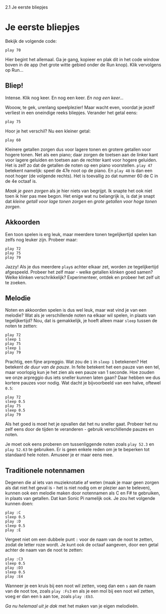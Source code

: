 2.1 Je eerste bliepjes

# Je eerste bliepjes

Bekijk de volgende code:

```
play 70
```

Hier begint het allemaal. Ga je gang, kopieer en plak dit in het code window boven in de app (het grote witte gebied onder de Run knop). Klik vervolgens op Run...

## Bliep!

Intense. Klik nog keer. En nog een keer. *En nog een keer...*

Wooow, te gek, urenlang speelplezier! Maar wacht even, voordat je jezelf verliest in een oneindige reeks bliepjes. Verander het getal eens:

```
play 75
```

Hoor je het verschil? Nu een kleiner getal:

```
play 60

```

Kleinere getallen zorgen dus voor lagere tonen en grotere getallen voor hogere tonen. Net als een piano; daar zorgen de toetsen aan de linker kant voor lagere geluiden en toetsen aan de rechter kant voor hogere geluiden. Het is zelf zo dat de getallen de noten op een piano voorstellen. `play 47` betekent namelijk: speel de 47e noot op de piano. En `play 48` is dan een noot hoger (de volgende rechts). Het is toevallig zo dat nummer 60 de C in de 4e octaaf is.

*Maak je geen zorgen* als je hier niets van begrijpt. Ik snapte het ook niet toen ik hier pas mee begon. Het enige wat nu belangrijk is, is dat je snapt dat *kleine getall voor lage tonen zorgen* en *grote getallen voor hoge tonen zorgen*.

## Akkoorden

Een toon spelen is erg leuk, maar meerdere tonen tegelijkertijd spelen kan zelfs nog leuker zijn. Probeer maar:

```
play 72
play 75
play 79
```

Jazzy! Als je dus meerdere `play`s achter elkaar zet, worden ze tegelijkertijd afgespeeld. Probeer het zelf maar - welke getallen klinken goed samen? Welke klinken verschrikkelijk? Experimenteer, ontdek en probeer het zelf uit te zoeken.

## Melodie

Noten en akkoorden spelen is dus wel leuk, maar wat vind je van een melodie? Wat als je verschillende noten na elkaar wil spelen, in plaats van tegelijkertijd? Nou, dat is gemakkelijk, je hoeft alleen maar `sleep` tussen de noten te zetten:


```
play 72
sleep 1
play 75
sleep 1
play 79
```

Prachtig, een fijne arpreggio. Wat zou de `1` in `sleep 1` betekenen? Het betekent *de duur van de pauze*. In feite betekent het een pauze van een tel, maar voorlopig kun je het zien als een pauze van 1 seconde. Hoe zouden we onze arpreggio dus iets sneller kunnen laten gaan? Daar hebben we dus kortere pauzes voor nodig. Wat dacht je bijvoorbeeld van een halve, oftewel `0.5`:


```
play 72
sleep 0.5
play 75
sleep 0.5
play 79
```

Als het goed is moet het je opvallen dat het nu sneller gaat. Probeer het nu zelf eens door de tijden te veranderen - gebruik verschillende pauzes en noten.

Je moet ook eens proberen om tussenliggende noten zoals `play 52.3` en `play 52.63` te gebruiken. Er is geen enkele reden om je te beperken tot standaard hele noten. Amuseer je er maar eens mee.


## Traditionele notennamen

Degenen die al iets van muzieknotatie af weten (maak je maar geen zorgen als dat niet het geval is - het is niet nodig om er plezier aan te beleven), kunnen ook een melodie maken door notennamen als C en F# te gebruiken, in plaats van getallen. Dat kan Sonic Pi namelijk ook. Je zou het volgende kunnen doen:

```
play :C
sleep 0.5
play :D
sleep 0.5
play :E
```

Vergeet niet om een dubbele punt `:` voor de naam van de noot te zetten, zodat de letter roze wordt. Je kunt ook de octaaf aangeven, door een getal achter de naam van de noot te zetten:

```
play :C3
sleep 0.5
play :D3
sleep 0.5
play :E4
```

Wanneer je een kruis bij een noot wil zetten, voeg dan een `s` aan de naam van de noot toe, zoals `play :Fs3` en als je een mol bij een noot wil zetten, voeg er dan een `b` aan toe, zoals `play :Eb3`.

*Ga nu helemaal uit je dak* met het maken van je eigen melodieën.
